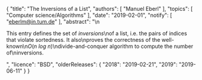 {
    "title": "The Inversions of a List",
    "authors": [
        "Manuel Eberl"
    ],
    "topics": [
        "Computer science/Algorithms"
    ],
    "date": "2019-02-01",
    "notify": [
        "eberlm@in.tum.de"
    ],
    "abstract": "\n<p>This entry defines the set of <em>inversions</em>\nof a list, i.e. the pairs of indices that violate sortedness. It also\nproves the correctness of the well-known\n<em>O</em>(<em>n log n</em>)\ndivide-and-conquer algorithm to compute the number of\ninversions.</p>",
    "licence": "BSD",
    "olderReleases": {
        "2018": "2019-02-21",
        "2019": "2019-06-11"
    }
}